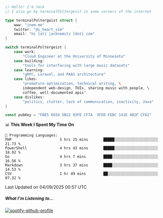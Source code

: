 ```go
// Hello! I'm Jack
// I also go by terminalPoltergeist in some corners of the internet

type terminalPoltergeist struct {
    www: "jnem.me"
    twitter: "@i_heart_vim"
    email: "hi [at] jacknemitz [dot] com"
}

switch terminalPoltergeist {
    case work:
        "Cloud Engineer at the University of Minnesota"
    case building:
        "tools for interfacing with large music datasets"
    case learning:
        "gRPC, Laravel, and PAAS architecture"
    case likes:
        "premature optimization, technical writing, \
        independent web-design, TUIs, sharing music with people, \
        coffee, well-documented apis"
    case dislikes:
        "politics, clutter, lack of communication, inactivity, Java"
}

const pubKey = "FBE5 6654 5B22 93FE CF7A  3FED FEBC 141E 4B2F CF62"
```

<!--START_SECTION:waka-->
📊 **This Week I Spent My Time On** 

```text
💬 Programming Languages: 
PHP                      5 hrs 25 mins       █████░░░░░░░░░░░░░░░░░░░░   21.73 % 
PowerShell               4 hrs 43 mins       █████░░░░░░░░░░░░░░░░░░░░   18.92 % 
Go                       4 hrs 7 mins        ████░░░░░░░░░░░░░░░░░░░░░   16.56 % 
Markdown                 3 hrs 37 mins       ████░░░░░░░░░░░░░░░░░░░░░   14.53 % 
CSV                      1 hr 49 mins        ██░░░░░░░░░░░░░░░░░░░░░░░   07.32 % 
```


 Last Updated on 04/09/2025 00:57 UTC
<!--END_SECTION:waka-->

##### What I'm Listening to...

[![spotify-github-profile](https://jnem.me/listening-item?maxAge=2592000)](https://jnem.me/listening)
